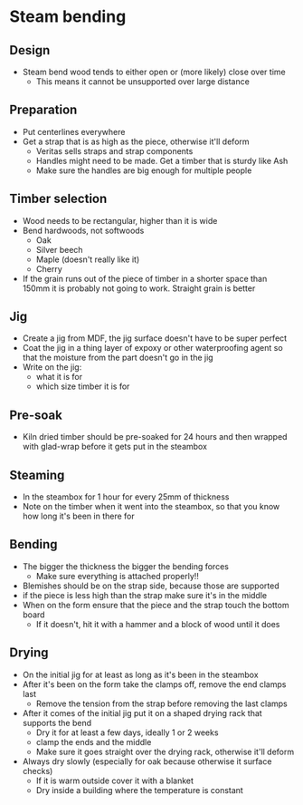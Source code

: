 # Steam bending

## Design

- Steam bend wood tends to either open or (more likely) close over time
  - This means it cannot be unsupported over large distance


## Preparation

- Put centerlines everywhere
- Get a strap that is as high as the piece, otherwise it'll deform
  - Veritas sells straps and strap components
  - Handles might need to be made. Get a timber that is sturdy like Ash
  - Make sure the handles are big enough for multiple people

## Timber selection

- Wood needs to be rectangular, higher than it is wide
- Bend hardwoods, not softwoods
  - Oak
  - Silver beech
  - Maple (doesn't really like it)
  - Cherry
- If the grain runs out of the piece of timber in a shorter space than 150mm it is probably
  not going to work. Straight grain is better


## Jig

- Create a jig from MDF, the jig surface doesn't have to be super perfect
- Coat the jig in a thing layer of expoxy or other waterproofing agent so that the
  moisture from the part doesn't go in the jig
- Write on the jig:
  - what it is for
  - which size timber it is for

## Pre-soak

- Kiln dried timber should be pre-soaked for 24 hours and then wrapped with
  glad-wrap before it gets put in the steambox

## Steaming

- In the steambox for 1 hour for every 25mm of thickness
- Note on the timber when it went into the steambox, so that you know how long it's been
  in there for



## Bending

- The bigger the thickness the bigger the bending forces
  - Make sure everything is attached properly!!
- Blemishes should be on the strap side, because those are supported
- if the piece is less high than the strap make sure it's in the middle
- When on the form ensure that the piece and the strap touch the bottom board
  - If it doesn't, hit it with a hammer and a block of wood until it does

## Drying

- On the initial jig for at least as long as it's been in the steambox
- After it's been on the form take the clamps off, remove the end clamps last
  - Remove the tension from the strap before removing the last clamps
- After it comes of the initial jig put it on a shaped drying rack that supports the bend
  - Dry it for at least a few days, ideally 1 or 2 weeks
  - clamp the ends and the middle
  - Make sure it goes straight over the drying rack, otherwise it'll deform
- Always dry slowly (especially for oak because otherwise it surface checks)
  - If it is warm outside cover it with a blanket
  - Dry inside a building where the temperature is constant